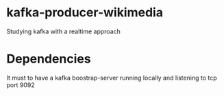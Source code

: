 # kafka-producer-wikimedia
Studying kafka with a realtime approach


# Dependencies
It must to have a kafka boostrap-server running locally and listening to tcp port 9092

